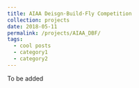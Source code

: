 ```yaml
---
title: AIAA Deisgn·Build·Fly Competition
collection: projects
date: 2018-05-11
permalink: /projects/AIAA_DBF/
tags:
  - cool posts
  - category1
  - category2
---
```


To be added 
